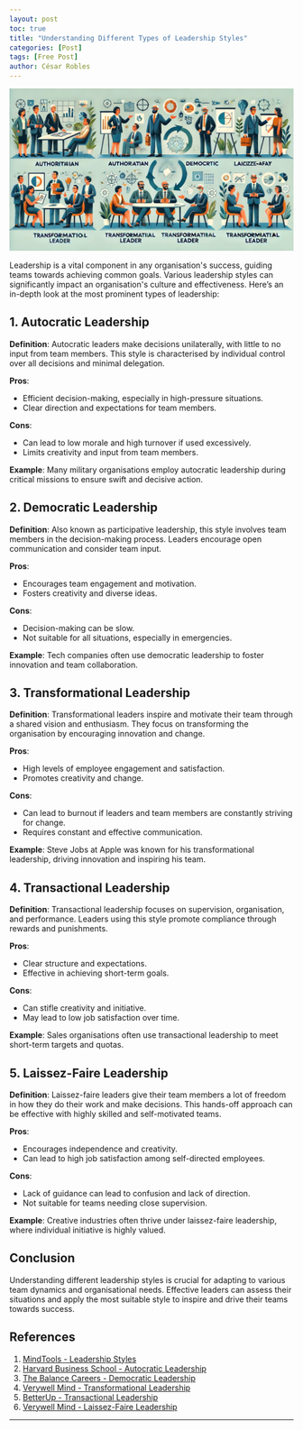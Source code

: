 ```yaml
---
layout: post
toc: true
title: "Understanding Different Types of Leadership Styles"
categories: [Post]
tags: [Free Post]
author: César Robles
---
```

![Leadership - Power by DALL-E 3.0](/imag/post_images/leadership.jpg)

Leadership is a vital component in any organisation's success, guiding teams towards achieving common goals. Various leadership styles can significantly impact an organisation's culture and effectiveness. Here’s an in-depth look at the most prominent types of leadership:

## 1. Autocratic Leadership
**Definition**: Autocratic leaders make decisions unilaterally, with little to no input from team members. This style is characterised by individual control over all decisions and minimal delegation.

**Pros**:
- Efficient decision-making, especially in high-pressure situations.
- Clear direction and expectations for team members.

**Cons**:
- Can lead to low morale and high turnover if used excessively.
- Limits creativity and input from team members.

**Example**: Many military organisations employ autocratic leadership during critical missions to ensure swift and decisive action.

## 2. Democratic Leadership
**Definition**: Also known as participative leadership, this style involves team members in the decision-making process. Leaders encourage open communication and consider team input.

**Pros**:
- Encourages team engagement and motivation.
- Fosters creativity and diverse ideas.

**Cons**:
- Decision-making can be slow.
- Not suitable for all situations, especially in emergencies.

**Example**: Tech companies often use democratic leadership to foster innovation and team collaboration.

## 3. Transformational Leadership
**Definition**: Transformational leaders inspire and motivate their team through a shared vision and enthusiasm. They focus on transforming the organisation by encouraging innovation and change.

**Pros**:
- High levels of employee engagement and satisfaction.
- Promotes creativity and change.

**Cons**:
- Can lead to burnout if leaders and team members are constantly striving for change.
- Requires constant and effective communication.

**Example**: Steve Jobs at Apple was known for his transformational leadership, driving innovation and inspiring his team.

## 4. Transactional Leadership
**Definition**: Transactional leadership focuses on supervision, organisation, and performance. Leaders using this style promote compliance through rewards and punishments.

**Pros**:
- Clear structure and expectations.
- Effective in achieving short-term goals.

**Cons**:
- Can stifle creativity and initiative.
- May lead to low job satisfaction over time.

**Example**: Sales organisations often use transactional leadership to meet short-term targets and quotas.

## 5. Laissez-Faire Leadership
**Definition**: Laissez-faire leaders give their team members a lot of freedom in how they do their work and make decisions. This hands-off approach can be effective with highly skilled and self-motivated teams.

**Pros**:
- Encourages independence and creativity.
- Can lead to high job satisfaction among self-directed employees.

**Cons**:
- Lack of guidance can lead to confusion and lack of direction.
- Not suitable for teams needing close supervision.

**Example**: Creative industries often thrive under laissez-faire leadership, where individual initiative is highly valued.

## Conclusion
Understanding different leadership styles is crucial for adapting to various team dynamics and organisational needs. Effective leaders can assess their situations and apply the most suitable style to inspire and drive their teams towards success.

## References
1. [MindTools - Leadership Styles](https://www.mindtools.com/pages/article/newLDR_84.htm)
2. [Harvard Business School - Autocratic Leadership](https://online.hbs.edu/blog/post/autocratic-leadership)
3. [The Balance Careers - Democratic Leadership](https://www.thebalancecareers.com/democratic-leadership-2061949)
4. [Verywell Mind - Transformational Leadership](https://www.verywellmind.com/what-is-transformational-leadership-2795313)
5. [BetterUp - Transactional Leadership](https://www.betterup.com/blog/transactional-leadership)
6. [Verywell Mind - Laissez-Faire Leadership](https://www.verywellmind.com/what-is-laissez-faire-leadership-2795316)
---